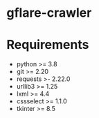 # gflare-crawler

Requirements
============

* python >= 3.8
* git >= 2.20
* requests >- 2.22.0
* urllib3 >= 1.25
* lxml >= 4.4
* cssselect >= 1.1.0
* tkinter >= 8.5